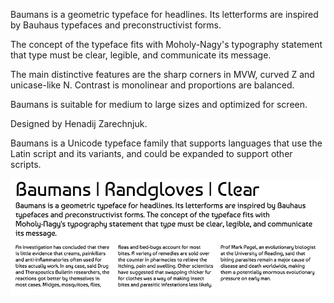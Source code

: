 Baumans is a geometric typeface for headlines.
Its letterforms are inspired by Bauhaus typefaces
and preconstructivist forms.

The concept of the typeface fits with
Moholy-Nagy's typography statement that type
must be clear, legible, and communicate its message.

The main distinctive features are the 
sharp corners in MVW, curved Z and unicase-like N.
Contrast is monolinear and proportions are balanced.

Baumans is suitable for medium to large sizes and optimized for screen.

Designed by Henadij Zarechnjuk.

Baumans is a Unicode typeface family that supports 
languages that use the Latin script and its variants, and 
could be expanded to support other scripts.

![Baumans Font](src/sample.png)